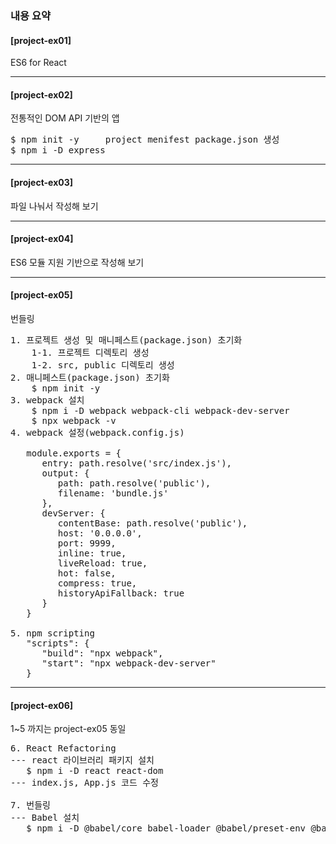 ### 내용 요약

#### [project-ex01]
ES6 for React

- - -

#### [project-ex02]
   전통적인 DOM API 기반의 앱
<pre>
$ npm init -y     project menifest package.json 생성
$ npm i -D express
</pre>

- - -

#### [project-ex03]
   파일 나눠서 작성해 보기

- - -

#### [project-ex04]
   ES6 모듈 지원 기반으로 작성해 보기

- - -

#### [project-ex05]
   번들링 
<pre>
1. 프로젝트 생성 및 매니페스트(package.json) 초기화
    1-1. 프로젝트 디렉토리 생성
    1-2. src, public 디렉토리 생성
2. 매니페스트(package.json) 초기화
    $ npm init -y
3. webpack 설치
    $ npm i -D webpack webpack-cli webpack-dev-server
    $ npx webpack -v
4. webpack 설정(webpack.config.js)

   module.exports = {
      entry: path.resolve('src/index.js'),
      output: {
         path: path.resolve('public'),
         filename: 'bundle.js'
      },
      devServer: {
         contentBase: path.resolve('public'),
         host: '0.0.0.0',
         port: 9999,
         inline: true,
         liveReload: true,
         hot: false,
         compress: true,
         historyApiFallback: true
      }
   }

5. npm scripting
   "scripts": {
      "build": "npx webpack",
      "start": "npx webpack-dev-server"
   }
</pre>

- - -

#### [project-ex06]
1~5 까지는 project-ex05 동일
<pre>
6. React Refactoring
--- react 라이브러리 패키지 설치
   $ npm i -D react react-dom
--- index.js, App.js 코드 수정

7. 번들링
--- Babel 설치
   $ npm i -D @babel/core babel-loader @babel/preset-env @babel/preset-react
</pre>




